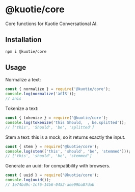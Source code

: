 # @kuotie/core

Core functions for Kuotie Conversational AI.

## Installation

```sh
npm i @kuotie/core
```

## Usage

Normalize a text:

```javascript
const { normalize } = require('@kuotie/core');
console.log(normalize('àñÍS'));
// anis
```

Tokenize a text:

```javascript
const { tokenize } = require('@kuotie/core');
console.log(tokenize('this Should,  , be.splitted'));
// ['this', 'Should', 'be', 'splitted']
```

Stem a text: this is a mock, so it returns exactly the input.

```javascript
const { stem } = require('@kuotie/core');
console.log(stem(['this', 'should', 'be', 'stemmed']));
// ['this', 'should', 'be', 'stemmed']
```

Generate an uuid: for compatibility with browsers.
```javascript
const { uuid } = require('@kuotie/core');
console.log(uuid());
// 1e74bd9c-1cf6-14b6-0452-aee99ba87dab
```